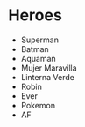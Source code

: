 # Heroes

* Superman
* Batman
* Aquaman
* Mujer Maravilla
* Linterna Verde
* Robin
* Ever
* Pokemon
* AF